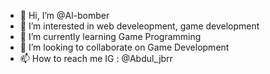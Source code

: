 - 👋 Hi, I’m @Al-bomber
- 👀 I’m interested in web develeopment, game development
- 🌱 I’m currently learning Game Programming
- 💞️ I’m looking to collaborate on Game Development
- 📫 How to reach me IG : @Abdul_jbrr

<!---
Al-bomber/Al-bomber is a ✨ special ✨ repository because its `README.md` (this file) appears on your GitHub profile.
You can click the Preview link to take a look at your changes.
--->
